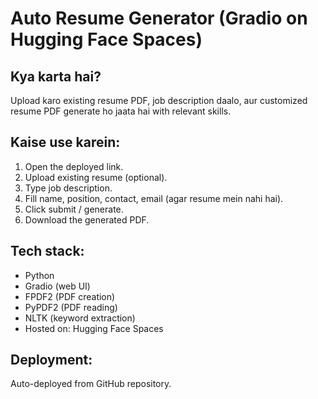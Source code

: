 # Auto Resume Generator (Gradio on Hugging Face Spaces)

## Kya karta hai?
Upload karo existing resume PDF, job description daalo, aur customized resume PDF generate ho jaata hai with relevant skills.

## Kaise use karein:
1. Open the deployed link.
2. Upload existing resume (optional).
3. Type job description.
4. Fill name, position, contact, email (agar resume mein nahi hai).
5. Click submit / generate.
6. Download the generated PDF.

## Tech stack:
- Python
- Gradio (web UI)
- FPDF2 (PDF creation)
- PyPDF2 (PDF reading)
- NLTK (keyword extraction)
- Hosted on: Hugging Face Spaces

## Deployment:
Auto-deployed from GitHub repository.
